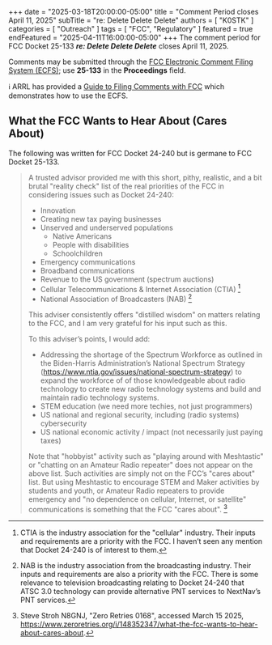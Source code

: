 +++
date = "2025-03-18T20:00:00-05:00"
title = "Comment Period closes April 11, 2025"
subTitle = "re: Delete Delete Delete"
authors = [ "K0STK" ]
categories = [ "Outreach" ]
tags = [ "FCC", "Regulatory" ]
featured = true 
endFeatured = "2025-04-11T16:00:00-05:00"
+++
The comment period for FCC Docket 25-133 ***re: Delete Delete Delete***
closes April 11, 2025.

Comments may be submitted through the
[FCC  Electronic Comment Filing System \(ECFS\)][ecfs];
use **25-133** in the **Proceedings** field.
<!--more-->

:information_source: ARRL has provided a [Guide to Filing Comments with
FCC][guide] which demonstrates how to use the ECFS.

[ecfs]: https://www.fcc.gov/ecfs/filings/express
[guide]: https://www.arrl.org/arrl-guide-to-filing-comments-with-fcc

## What the FCC Wants to Hear About (Cares About)

The following was written for FCC Docket 24-240 but is germane to FCC
Docket 25-133.

>A trusted advisor provided me with this short, pithy, realistic, and a
>bit brutal "reality check" list of the real priorities of the FCC in
>considering issues such as Docket 24-240:
>
>* Innovation
>* Creating new tax paying businesses
>* Unserved and underserved populations
>    * Native Americans
>    * People with disabilities
>    * Schoolchildren
>* Emergency communications
>* Broadband communications
>* Revenue to the US government (spectrum auctions)
>* Cellular Telecommunications & Internet Association (CTIA) [^4]
>* National Association of Broadcasters (NAB) [^5]
>
>This adviser consistently offers "distilled wisdom" on matters
>relating to the FCC, and I am very grateful for his input such as this.
>
>To this adviser’s points, I would add:
>
>* Addressing the shortage of the Spectrum Workforce as outlined
>in the Biden-Harris Administration’s National Spectrum Strategy
>(https://www.ntia.gov/issues/national-spectrum-strategy) to expand the
>workforce of of those knowledgeable about radio technology to create
>new radio technology systems and build and maintain radio technology
>systems.
>* STEM education (we need more techies, not just programmers)
>* US national and regional security, including (radio systems)
>cybersecurity
>* US national economic activity / impact (not necessarily just paying
>taxes)
>
>Note that "hobbyist" activity such as "playing around with
>Meshtastic" or "chatting on an Amateur Radio repeater" does not
>appear on the above list. Such activities are simply not on the FCC’s
>"cares about" list. But using Meshtastic to encourage STEM and Maker
>activities by students and youth, or Amateur Radio repeaters to provide
>emergency and "no dependence on cellular, Internet, or satellite"
>communications is something that the FCC "cares about". [^1]

[^1]: Steve Stroh N8GNJ, "Zero Retries 0168", accessed March 15 2025, https://www.zeroretries.org/i/148352347/what-the-fcc-wants-to-hear-about-cares-about.

[^4]: CTIA is the industry association for the "cellular" industry. Their inputs and requirements are a priority with the FCC. I haven’t seen any mention that Docket 24-240 is of interest to them.

[^5]: NAB is the industry association from the broadcasting industry. Their inputs and requirements are also a priority with the FCC. There is some relevance to television broadcasting relating to Docket 24-240 that ATSC 3.0 technology can provide alternative PNT services to NextNav’s PNT services.
